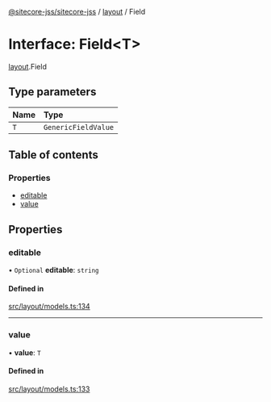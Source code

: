 [@sitecore-jss/sitecore-jss](../README.md) / [layout](../modules/layout.md) / Field

# Interface: Field<T\>

[layout](../modules/layout.md).Field

## Type parameters

| Name | Type                |
| :--- | :------------------ |
| `T`  | `GenericFieldValue` |

## Table of contents

### Properties

- [editable](layout.Field.md#editable)
- [value](layout.Field.md#value)

## Properties

### editable

• `Optional` **editable**: `string`

#### Defined in

[src/layout/models.ts:134](https://github.com/Sitecore/jss/blob/19e6229c3/packages/sitecore-jss/src/layout/models.ts#L134)

---

### value

• **value**: `T`

#### Defined in

[src/layout/models.ts:133](https://github.com/Sitecore/jss/blob/19e6229c3/packages/sitecore-jss/src/layout/models.ts#L133)
